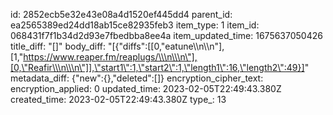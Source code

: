 id: 2852ecb5e32e43e08a4d1520ef445dd4
parent_id: ea2565389ed24dd18ab15ce82935feb3
item_type: 1
item_id: 068431f7f1b34d2d93e7fbedbba8ee4a
item_updated_time: 1675637050426
title_diff: "[]"
body_diff: "[{\"diffs\":[[0,\"eatune\\\n\\\n\"],[1,\"https://www.reaper.fm/reaplugs/\\\n\\\n\"],[0,\"Reafir\\\n\\\n\"]],\"start1\":1,\"start2\":1,\"length1\":16,\"length2\":49}]"
metadata_diff: {"new":{},"deleted":[]}
encryption_cipher_text: 
encryption_applied: 0
updated_time: 2023-02-05T22:49:43.380Z
created_time: 2023-02-05T22:49:43.380Z
type_: 13
